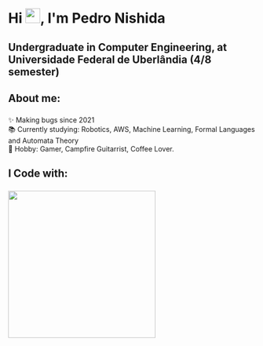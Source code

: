 <h1 align="left">Hi <img src="https://raw.githubusercontent.com/kaueMarques/kaueMarques/master/hi.gif" height="30px">, I'm Pedro Nishida</h1>

<h2 align="left">Undergraduate in Computer Engineering, at Universidade Federal de Uberlândia (4/8 semester)</h2>

###

<h2 align="left">About me:</h2>

###

<p align="left">✨ Making bugs since 2021 <br>📚 Currently studying: Robotics, AWS, Machine Learning, Formal Languages and Automata Theory <br> 🎲 Hobby: Gamer, Campfire Guitarrist, Coffee Lover.</p>

<h2 align="left">I Code with: </h2>

###

<p align="justify">
<a href="http://www.github.com/pedro-nishida"><img src="https://github-readme-stats.vercel.app/api/top-langs/?username=pedro-nishida&layout=compact&show_icons=true&hide=&count_private=true&title_color=0891b2&text_color=ffffff&icon_color=0891b2&bg_color=1c1917&hide_border=true&show_icons=true" width="300"/></a>
</p>
